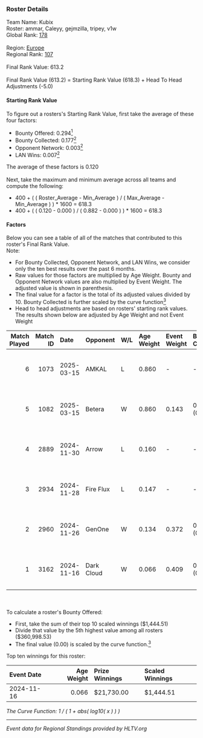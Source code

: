 ### Roster Details<br />
Team Name: Kubix<br />
Roster: ammar, Caleyy, gejmzilla, tripey, v1w<br />
Global Rank: [178](../../standings_global_2025_05_05.md)<br />
<br />
Region: [Europe]( ../../standings_europe_2025_05_05.md)<br />
Regional Rank: [107]( ../../standings_europe_2025_05_05.md)<br />
<br />
Final Rank Value:  613.2<br />
<br />
Final Rank Value (613.2) = Starting Rank Value (618.3) + Head To Head Adjustments (-5.0)<br />

#### Starting Rank Value<br />
To figure out a rosters's Starting Rank Value, first take the average of these four factors:<br />
- Bounty Offered: 0.294[<sup>1</sup>](#table2)
- Bounty Collected: 0.177[<sup>2</sup>](#table1)
- Opponent Network: 0.003[<sup>2</sup>](#table1)
- LAN Wins: 0.007[<sup>2</sup>](#table1)

The average of these factors is 0.120<br />
<br />
Next, take the maximum and minimum average across all teams and compute the following:<br />
- 400 + ( ( Roster_Average - Min_Average ) / ( Max_Average - Min_Average ) ) * 1600 = 618.3
- 400 + ( ( 0.120 - 0.000 ) / ( 0.882 - 0.000 ) ) * 1600 = 618.3


#### Factors<br />
Below you can see a table of all of the matches that contributed to this roster's Final Rank Value.<br />
Note:<br />

- For Bounty Collected, Opponent Network, and LAN Wins, we consider only the ten best results over the past 6 months.
- Raw values for those factors are multiplied by Age Weight. Bounty and Opponent Network values are also multiplied by Event Weight. The adjusted value is shown in parenthesis.
- The final value for a factor is the total of its adjusted values divided by 10. Bounty Collected is further scaled by the curve function[<sup>3</sup>](#curveFunction)
- Head to head adjustments are based on rosters' starting rank values. The results shown below are adjusted by Age Weight and not Event Weight
<span id="table1"></span><br />


| Match Played | Match ID | Date       | Opponent   | W/L | Age Weight | Event Weight | Bounty Collected | Opponent Network | LAN Wins  | H2H Adj. | Roster                                    |
| -: | -: | :- | :- | :- | :- | :- | :- | :- | :- | -: | :- |
|            6 |     1073 | 2025-03-15 | AMKAL      | L   | 0.860      | -            | -                | -                | -         |   -10.80 | ammar, Caleyy, gejmzilla, tripey, v1w     |
|            5 |     1082 | 2025-03-15 | Betera     | W   | 0.860      | 0.143        | 0.000 (0.000)    | 0.138 (0.017)    | 0 (0.000) |     5.89 | ammar, Caleyy, gejmzilla, tripey, v1w     |
|            4 |     2889 | 2024-11-30 | Arrow      | L   | 0.160      | -            | -                | -                | -         |    -2.16 | ammar, gejmzilla, rosoneriii, tripey, v1w |
|            3 |     2934 | 2024-11-28 | Fire Flux  | L   | 0.147      | -            | -                | -                | -         |    -1.43 | ammar, gejmzilla, rosoneriii, tripey, v1w |
|            2 |     2960 | 2024-11-26 | GenOne     | W   | 0.134      | 0.372        | 0.002 (0.000)    | 0.230 (0.012)    | 0 (0.000) |     2.33 | ammar, gejmzilla, rosoneriii, tripey, v1w |
|            1 |     3162 | 2024-11-16 | Dark Cloud | W   | 0.066      | 0.409        | 0.004 (0.000)    | 0.106 (0.003)    | 1 (0.066) |     1.14 | ammar, gejmzilla, rosoneriii, tripey, v1w |

<br />
<span id="table2"></span><br />
To calculate a roster's Bounty Offered:<br />

- First, take the sum of their top 10 scaled winnings ($1,444.51)
- Divide that value by the 5th highest value among all rosters ($360,998.53)
- The final value (0.00) is scaled by the curve function.[<sup>3</sup>](#curveFunction)

Top ten winnings for this roster:<br />

| Event Date | Age Weight | Prize Winnings | Scaled Winnings |
| :- | -: | :- | :- |
| 2024-11-16 |      0.066 | $21,730.00     | $1,444.51       |


<span id="curveFunction"></span>_The Curve Function: 1 / ( 1 + abs( log10( x ) ) )_<br />

---
_Event data for Regional Standings provided by HLTV.org_<br />
